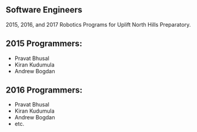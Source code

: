## Software Engineers
2015, 2016, and 2017 Robotics Programs for Uplift North Hills Preparatory.

## 2015 Programmers:
- Pravat Bhusal
- Kiran Kudumula
- Andrew Bogdan

## 2016 Programmers:
- Pravat Bhusal
- Kiran Kudumula
- Andrew Bogdan
- etc.

